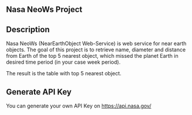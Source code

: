 ## Nasa NeoWs Project

## Description
Nasa NeoWs (NearEarthObject Web-Service) is web service for near earth objects. The goal of this project is to retrieve name, diameter and distance from Earth of the top 5 nearest object, which missed the planet Earth in desired time period (in your case week period).

The result is the table with top 5 nearest object.

## Generate API Key
You can generate your own API Key on https://api.nasa.gov/ 
